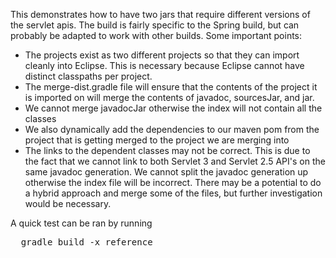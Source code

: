 This demonstrates how to have two jars that require different versions of the servlet apis. The build is fairly specific to the Spring build, but can probably be adapted to work with other builds. Some important points:

* The projects exist as two different projects so that they can import cleanly into Eclipse. This is necessary because Eclipse cannot have distinct classpaths per project.
* The merge-dist.gradle file will ensure that the contents of the project it is imported on will merge the contents of javadoc, sourcesJar, and jar.
* We cannot merge javadocJar otherwise the index will not contain all the classes
* We also dynamically add the dependencies to our maven pom from the project that is getting merged to the project we are merging into
* The links to the dependent classes may not be correct. This is due to the fact that we cannot link to both Servlet 3 and Servlet 2.5 API's on the same javadoc generation. We cannot split the javadoc generation up otherwise the index file will be incorrect. There may be a potential to do a hybrid approach and merge some of the files, but further investigation would be necessary.

A quick test can be ran by running

<pre>
  gradle build -x reference
</pre>

